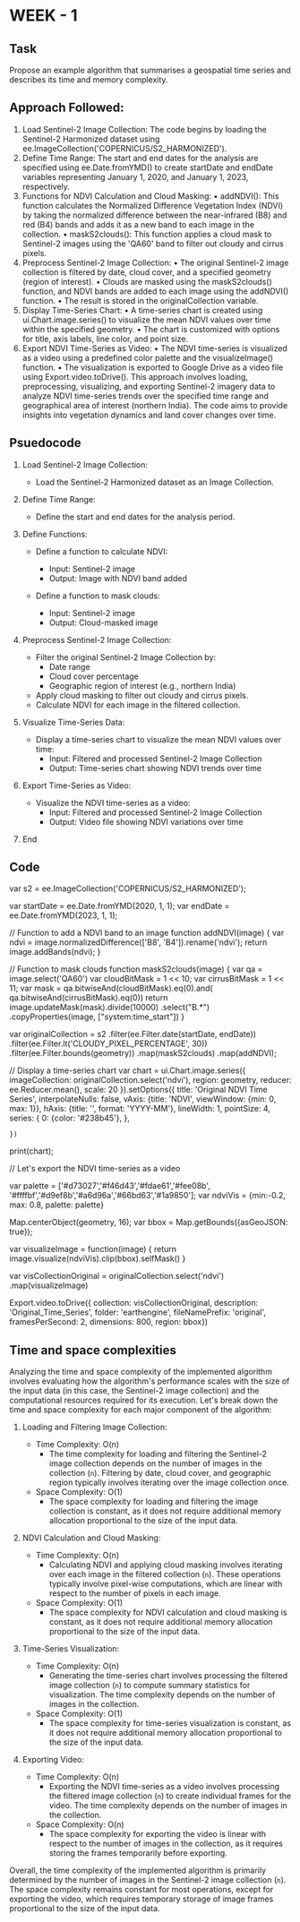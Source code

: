 # WEEK - 1
## Task 
 Propose an example algorithm that summarises a geospatial time series and describes its time and memory complexity.

## Approach Followed:
1. Load Sentinel-2 Image Collection: The code begins by loading the Sentinel-2 Harmonized dataset using ee.ImageCollection('COPERNICUS/S2_HARMONIZED').
2. Define Time Range: The start and end dates for the analysis are specified using ee.Date.fromYMD() to create startDate and endDate variables representing January 1, 2020, and January 1, 2023, respectively.
3. Functions for NDVI Calculation and Cloud Masking:
	• addNDVI(): This function calculates the Normalized Difference Vegetation Index (NDVI) by taking the normalized difference between the near-infrared (B8) and red (B4) bands and adds it as a new band to each image in the collection.
	• maskS2clouds(): This function applies a cloud mask to Sentinel-2 images using the 'QA60' band to filter out cloudy and cirrus pixels.
4. Preprocess Sentinel-2 Image Collection:
	• The original Sentinel-2 image collection is filtered by date, cloud cover, and a specified geometry (region of interest).
	• Clouds are masked using the maskS2clouds() function, and NDVI bands are added to each image using the addNDVI() function.
	• The result is stored in the originalCollection variable.
5. Display Time-Series Chart:
	• A time-series chart is created using ui.Chart.image.series() to visualize the mean NDVI values over time within the specified geometry.
	• The chart is customized with options for title, axis labels, line color, and point size.
6. Export NDVI Time-Series as Video:
	• The NDVI time-series is visualized as a video using a predefined color palette and the visualizeImage() function.
	• The visualization is exported to Google Drive as a video file using Export.video.toDrive().
This approach involves loading, preprocessing, visualizing, and exporting Sentinel-2 imagery data to analyze NDVI time-series trends over the specified time range and geographical area of interest (northern India). The code aims to provide insights into vegetation dynamics and land cover changes over time.



## Psuedocode 
1. Load Sentinel-2 Image Collection:
   - Load the Sentinel-2 Harmonized dataset as an Image Collection.

2. Define Time Range:
   - Define the start and end dates for the analysis period.

3. Define Functions:
   - Define a function to calculate NDVI:
     - Input: Sentinel-2 image
     - Output: Image with NDVI band added

   - Define a function to mask clouds:
     - Input: Sentinel-2 image
     - Output: Cloud-masked image

4. Preprocess Sentinel-2 Image Collection:
   - Filter the original Sentinel-2 Image Collection by:
     - Date range
     - Cloud cover percentage
     - Geographic region of interest (e.g., northern India)
   - Apply cloud masking to filter out cloudy and cirrus pixels.
   - Calculate NDVI for each image in the filtered collection.

5. Visualize Time-Series Data:
   - Display a time-series chart to visualize the mean NDVI values over time:
     - Input: Filtered and processed Sentinel-2 Image Collection
     - Output: Time-series chart showing NDVI trends over time

6. Export Time-Series as Video:
   - Visualize the NDVI time-series as a video:
     - Input: Filtered and processed Sentinel-2 Image Collection
     - Output: Video file showing NDVI variations over time

7. End 






## Code 
var s2 = ee.ImageCollection('COPERNICUS/S2_HARMONIZED');

var startDate = ee.Date.fromYMD(2020, 1, 1);
var endDate = ee.Date.fromYMD(2023, 1, 1);

// Function to add a NDVI band to an image
function addNDVI(image) {
  var ndvi = image.normalizedDifference(['B8', 'B4']).rename('ndvi');
  return image.addBands(ndvi);
} 

// Function to mask clouds
function maskS2clouds(image) {
  var qa = image.select('QA60')
  var cloudBitMask = 1 << 10;
  var cirrusBitMask = 1 << 11;
  var mask = qa.bitwiseAnd(cloudBitMask).eq(0).and(
             qa.bitwiseAnd(cirrusBitMask).eq(0))
  return image.updateMask(mask).divide(10000)
      .select("B.*")
      .copyProperties(image, ["system:time_start"])
}

var originalCollection = s2
  .filter(ee.Filter.date(startDate, endDate))
  .filter(ee.Filter.lt('CLOUDY_PIXEL_PERCENTAGE', 30))
  .filter(ee.Filter.bounds(geometry))
  .map(maskS2clouds)
  .map(addNDVI);


// Display a time-series chart
var chart = ui.Chart.image.series({
  imageCollection: originalCollection.select('ndvi'),
  region: geometry,
  reducer: ee.Reducer.mean(),
  scale: 20
}).setOptions({
      title: 'Original NDVI Time Series',
      interpolateNulls: false,
      vAxis: {title: 'NDVI', viewWindow: {min: 0, max: 1}},
      hAxis: {title: '', format: 'YYYY-MM'},
      lineWidth: 1,
      pointSize: 4,
      series: {
        0: {color: '#238b45'},
      },

    })
print(chart);

// Let's export the NDVI time-series as a video

var palette = ['#d73027','#f46d43','#fdae61','#fee08b',
  '#ffffbf','#d9ef8b','#a6d96a','#66bd63','#1a9850'];
var ndviVis = {min:-0.2, max: 0.8,  palette: palette}

Map.centerObject(geometry, 16);
var bbox = Map.getBounds({asGeoJSON: true});

var visualizeImage = function(image) {
  return image.visualize(ndviVis).clip(bbox).selfMask()
}

var visCollectionOriginal = originalCollection.select('ndvi')
  .map(visualizeImage)


Export.video.toDrive({
  collection: visCollectionOriginal,
  description: 'Original_Time_Series',
  folder: 'earthengine',
  fileNamePrefix: 'original',
  framesPerSecond: 2,
  dimensions: 800,
  region: bbox})



## Time and space complexities 

Analyzing the time and space complexity of the implemented algorithm involves evaluating how the algorithm's performance scales with the size of the input data (in this case, the Sentinel-2 image collection) and the computational resources required for its execution. Let's break down the time and space complexity for each major component of the algorithm:

1. Loading and Filtering Image Collection:
   - Time Complexity: O(n)
     - The time complexity for loading and filtering the Sentinel-2 image collection depends on the number of images in the collection (`n`). Filtering by date, cloud cover, and geographic region typically involves iterating over the image collection once.
   - Space Complexity: O(1)
     - The space complexity for loading and filtering the image collection is constant, as it does not require additional memory allocation proportional to the size of the input data.

2. NDVI Calculation and Cloud Masking:
   - Time Complexity: O(n)
     - Calculating NDVI and applying cloud masking involves iterating over each image in the filtered collection (`n`). These operations typically involve pixel-wise computations, which are linear with respect to the number of pixels in each image.
   - Space Complexity: O(1)
     - The space complexity for NDVI calculation and cloud masking is constant, as it does not require additional memory allocation proportional to the size of the input data.

3. Time-Series Visualization:
   - Time Complexity: O(n)
     - Generating the time-series chart involves processing the filtered image collection (`n`) to compute summary statistics for visualization. The time complexity depends on the number of images in the collection.
   - Space Complexity: O(1)
     - The space complexity for time-series visualization is constant, as it does not require additional memory allocation proportional to the size of the input data.

4. Exporting Video:
   - Time Complexity: O(n)
     - Exporting the NDVI time-series as a video involves processing the filtered image collection (`n`) to create individual frames for the video. The time complexity depends on the number of images in the collection.
   - Space Complexity: O(n)
     - The space complexity for exporting the video is linear with respect to the number of images in the collection, as it requires storing the frames temporarily before exporting.

Overall, the time complexity of the implemented algorithm is primarily determined by the number of images in the Sentinel-2 image collection (`n`). The space complexity remains constant for most operations, except for exporting the video, which requires temporary storage of image frames proportional to the size of the input data.



